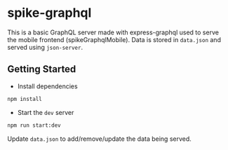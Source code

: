 # spike-graphql

This is a basic GraphQL server made with express-graphql used to serve the mobile frontend (spikeGraphqlMobile). Data is stored in `data.json` and served using `json-server`.

## Getting Started

- Install dependencies

```bash
npm install
```

- Start the `dev` server

```bash
npm run start:dev
```

Update `data.json` to add/remove/update the data being served.
